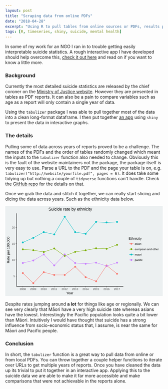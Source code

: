 ```yaml
---
layout: post
title: "Scraping data from online PDFs"
date: "2018-04-28"
excerpt: "Using R to pull tables from online sources or PDFs, results presented in a shiny app"
tags: [R, timeseries, shiny, suicide, mental health]
---
```


In some of my work for an NGO I ran in to trouble getting easily interpretable suicide statistics. A rough interactive app I have developed should help overcome this, [check it out here](https://shiny.nzoss.org.nz/suicide_statistics/) and read on if you want to know a little more.

### Background

Currently the most detailed suicide statistics are released by the chief coroner on the [Ministry of Justice website](https://coronialservices.justice.govt.nz/suicide/annual-suicide-statistics-since-2011/). However they are presented in tables as PDF reports. It can also be a pain to compare variables such as age as a report will only contain a single year of data.

Using the `tabulizer` package I was able to pull together most of the data into a clean long-format dataframe. I then put together [an app](https://shiny.nzoss.org.nz/suicide_statistics/) using `shiny` to present the data in interactive graphs. 

### The details

Pulling some of data across years of reports proved to be a challenge. The names of the PDFs and the order of tables randomly changed which meant the inputs to the `tabulizer` function also needed to change. Obviously this is the fault of the website maintainers not the package, the package itself is very easy to use. Parse a URL to the PDF and the page your table is on, e.g. `tabulizer("http://website/yourfile.pdf", pages = 6)`. It does take some tidying up but nothing a couple of `tidyverse` functions can't handle. Check the [GitHub repo](https://github.com/haututu/suicideRates) for the details on that.

Once we grab the data and stitch it together, we can really start slicing and dicing the data across years. Such as the ethnicity data below.

<img src="images/ethnicityPlot.svg">

Despite rates jumping around **a lot** for things like age or regionally. We can see very clearly that Māori have a very high suicide rate whereas asians have the lowest. Interestingly the Pacific population looks quite a bit lower than Māori. Intuitively I would have thought that suicide has a strong influence from socio-economic status that, I assume, is near the same for Māori and Pacific people.

### Conclusion

In short, the `tabulizer` function is a great way to pull data from online or from local PDFs. You can throw together a couple helper functions to iterate over URLs to get multiple years of reports. Once you have cleaned the data up its trivial to put it together in an interactive app. Applying this to the suicide data we are able to make it far more accessible and make comparisons that were not achievable in the reports alone.